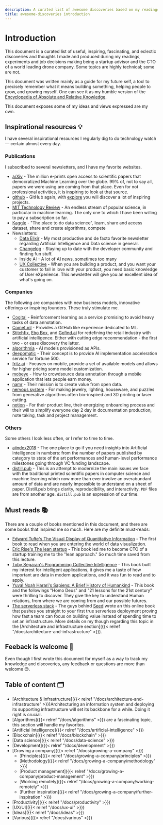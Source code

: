 ```yaml
---
description: A curated list of awesome discoveries based on my readings.
title: awesome-discoveries introduction
---
```


# Introduction

This document is a curated list of useful, inspiring, fascinating, and eclectic discoveries and thoughts I made and produced during my readings, experiments and job decisions making being a startup advisor and the CTO of a world leading drone company. Some topics are highly technical; some are not.

This document was written mainly as a guide for my future self, a tool to precisely remember what it means building something, helping people to grow, and growing myself. One can see it as my humble version of the [Encyclopedia of Absolute and Relative Knowledge](http://www.bernardwerber.com/livres/ESRA3.php).

This document exposes some of my ideas and views expressed are my own.

## Inspirational resources 💡

I have several inspirational resources I regularly dig to do technology watch — certain almost every day.

### Publications

I subscribed to several newsletters, and I have my favorite websites.

* [arXiv](https://arxiv.org/) - The million e-prints open access to scientific papers that democratized Machine Learning over the globe. 99% of, not to say all, papers we were using are coming from that place. Even for not professional activities, it is inspiring to look at that source.
* [github](https://www.github.com) - GitHub again, with [explore](https://github.com/explore) you will discover a lot of inspiring projects.
* [MIT Technology Review](https://www.technologyreview.com/) - An endless stream of popular science, in particular in machine learning. The only one to which I have been willing to pay a subscription so far.
* [Kaggle](https://www.kaggle.com) - "The place to do data science", learn, share and access dataset, share and create algorithms, compete
* Newsletters:
  * [Data Elixir](https://dataelixir.com/) - My most productive and de facto favorite newsletter regarding Artificial Intelligence and Data science in general.
  * [Changelog](https://changelog.com/weekly) - Staying up to date with the developer community and finding fun stuff.
  * [Inside AI](https://inside.com/ai) - A lot of AI news, sometimes too many
  * [UX Collective](https://newsletter.uxdesign.cc/) - When you are building a product, and you want your customer to fall in love with your product, you need basic knowledge of User eXperience. This newsletter will give you an excellent idea of what's going on.

### Companies

The following are companies with new business models, innovative offerings or inspiring founders. These truly stimulate me.

* [Cogitai](https://www.cogitai.com/product/) - Reinforcement learning as a service promising to avoid heavy tasks of data annotation.
* [Comet.ml](https://comet.ml) - Provides a GitHub like experience dedicated to ML.
* [Stitchfix](https://www.stitchfix.com/), [Ebo Box](https://betalist.com/startups/ebo-box), and [Gofind.ai](http://gofind.ai/) for redefining the retail industry with artificial intelligence. Either with cutting edge recommendation - the first two - or ease discovery the latter.
* [algorithmia](https://algorithmia.com/) - AI models provisioned as APIs.
* [deepomatic](https://www.deepomatic.com/) - Their concept is to provide AI implementation acceleration service for fortune 500.
* [fritz.ai](https://www.fritz.ai) - Focuses on mobile, provide a set of available models and allows for higher pricing some model customization.
* [mobeye](https://www.mobeye-app.com/en/home) - How to crowdsource data annotation through a mobile application that lets people earn money.
* [namr](https://namr.com/) - Their mission is to create value from open data.
* [nervous system](https://n-e-r-v-o-u-s.com/) - For making jewelry, lighting, houseware, and puzzles from generative algorithms often bio-inspired and 3D printing or laser cutting.
* [notion](https://notion.so) - For their product line, their energizing onboarding process and their will to simplify everyone day 2 day in documentation production, note taking, task and project management.

### Others

Some others I look less often, or I refer to time to time.

* [aiindex2018](http://cdn.aiindex.org/2018/AI%20Index%202018%20Annual%20Report.pdf) - The one place to go if you need insights into Artificial Intelligence in numbers: from the number of papers published by category to state of the art performances and human-level performance milestones going through VC funding landscape.
* [distill.pub](https://distill.pub/) - This is an attempt to modernize the main issues we face with the traditional printed scientific papers in computer science and machine learning which now more than ever involve an overabundant amount of data and are nearly impossible to understand on a sheet of paper. Distill.pub brings clarity, reproducibility, and interactivity. `PDF` files are from another age. `distill.pub` is an expression of our time.

## Must reads 📚

There are a couple of books mentioned in this document, and there are some books that inspired me so much. Here are my definite must-reads:

* [Edward Tufte's The Visual Display of Quantitative Information](https://amzn.to/2ROaWUl) - The first book to read when you are entering the world of data visualization.
* [Eric Rise's The lean startup](https://amzn.to/2RDDf3H) - This book led me to become CTO of a startup training me to the "lean approach." So much time saved from this lecture.
* [Toby Segaran's Programming Collective Intelligence](https://amzn.to/2HiJrgc) - This book built my interest for intelligent applications, it gives me a taste of how important are data in modern applications, and it was fun to read and to apply.
* [Yuval Noah Harari's Sapiens: A Brief History of Humankind](https://amzn.to/2WrN6fK) - This book and the followings "Homo Deus" and "21 lessons for the 21st century" were thrilling to discover. They give the key to understand Human relations, from where we are coming from and our possible futures.
* [The serverless stack](https://serverless-stack.com/) - The guys behind [Seed](https://seed.run/) wrote an this online book that pushes you straight to your first true serverless deployment proving how fast a team can focus on building value instead of spending time to set an infrastructure. More details on my though regarding this topic in the [Architecture and infrastructure section]({{< relref "/docs/architecture-and-infrastructure" >}}).

## Feeback is welcome 📢

Even though I first wrote this document for myself as a way to track my knowledge and discoveries, any feedback or questions are more than welcome 😊.

## Table of content 🗂

* [Architecture & Infrastructure]({{< relref "/docs/architecture-and-infrastructure" >}})Architecturing an information system and deploying its supporting infrastructure will set its backbone for a while. Doing it right is crucial.
* [Algorithms]({{< relref "/docs/algorithms" >}}) are a fascinating topic, this section will handle my favorites.
* [Artificial Intelligence]({{< relref "/docs/artificial-intelligence" >}})
* [Blockchain]({{< relref "/docs/blockchain" >}})
* [Data science]({{< relref "/docs/data-science" >}})
* [Development]({{< relref "/docs/development" >}})
* [Growing a company]({{< relref "/docs/growing-a-company" >}})
  * [Principles]({{< relref "/docs/growing-a-company/principles" >}})
  * [Methodology]({{< relref "/docs/growing-a-company/methodology" >}})
  * [Product management]({{< relref "/docs/growing-a-company/product-management" >}})
  * [Working remotely]({{< relref "/docs/growing-a-company/working-remotely" >}})
  * [Further inspiration]({{< relref "/docs/growing-a-company/further-inspiration" >}})
* [Productivity]({{< relref "/docs/productivity" >}})
* [UX/UI]({{< relref "/docs/ux-ui" >}})
* [Ideas]({{< relref "/docs/ideas" >}})
* [Various]({{< relref "/docs/various" >}})

